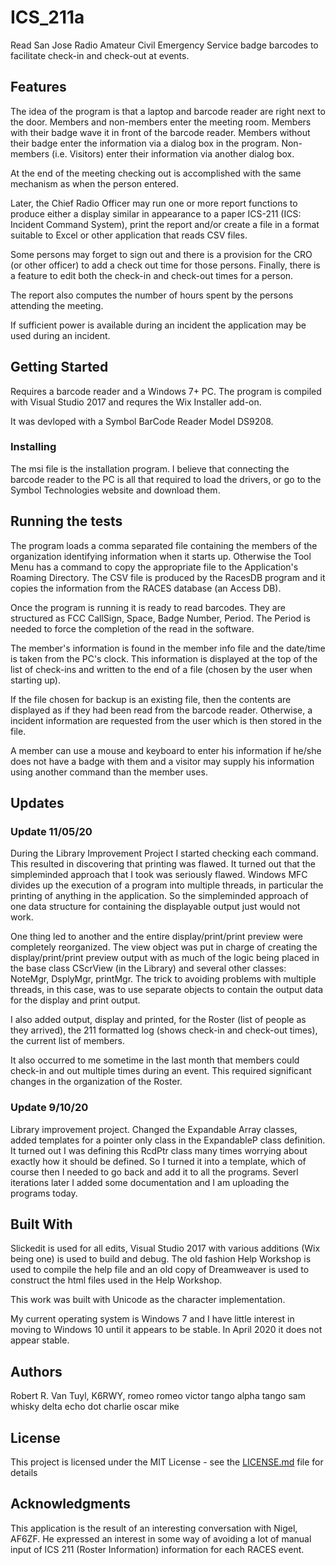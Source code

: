 # ICS_211a

Read San Jose Radio Amateur Civil Emergency Service badge barcodes to facilitate check-in and check-out
at events.

## Features

The idea of the program is that a laptop and barcode reader are right next to the door.  Members and
non-members enter the meeting room.  Members with their badge wave it in front of the barcode reader.
Members without their badge enter the information via a dialog box in the program.  Non-members (i.e.
Visitors) enter their information via another dialog box.

At the end of the meeting checking out is accomplished with the same mechanism as when the person entered.

Later, the Chief Radio Officer may run one or more report functions to produce either a display similar
in appearance to a paper ICS-211 (ICS: Incident Command System), print the report and/or create a file
in a format suitable to Excel or other application that reads CSV files.

Some persons may forget to sign out and there is a provision for the CRO (or other officer) to add a
check out time for those persons.  Finally, there is a feature to edit both the check-in and check-out
times for a person.

The report also computes the number of hours spent by the persons attending the meeting.

If sufficient power is available during an incident the application may be used during an incident.

## Getting Started

Requires a barcode reader and a Windows 7+ PC.  The program is compiled with Visual Studio 2017 and
requres the Wix Installer add-on.

It was devloped with a Symbol BarCode Reader Model DS9208.

### Installing

The msi file is the installation program.  I believe that connecting the barcode reader to the PC is
all that required to load the drivers, or go to the Symbol Technologies website and download them.

## Running the tests

The program loads a comma separated file containing the members of the organization identifying
information when it starts up.  Otherwise the Tool Menu has a command to copy the appropriate file to
the Application's Roaming Directory.  The CSV file is produced by the RacesDB program and it copies the
information from the RACES database (an Access DB).

Once the program is running it is ready to read barcodes.  They are structured as FCC CallSign, Space,
Badge Number, Period.  The Period is needed to force the completion of the read in the software.

The member's information is found in the member info file and the date/time is taken from the PC's clock.
This information is displayed at the top of the list of check-ins and written to the end of a file
(chosen by the user when starting up).

If the file chosen for backup is an existing file, then the contents are displayed as if they had been
read from the barcode reader.  Otherwise, a incident information are requested from the user which is then
stored in the file.

A member can use a mouse and keyboard to enter his information if he/she does not have a badge with them
and a visitor may supply his information using another command than the member uses.


## Updates

### Update 11/05/20

During the Library Improvement Project I started checking each command.  This resulted in discovering
that printing was flawed.  It turned out that the simpleminded approach that I took was seriously flawed.
Windows MFC divides up the execution of a program into multiple threads, in particular the printing of
anything in the application.  So the simpleminded approach of one data structure for containing the
displayable output just would not work.

One thing led to another and the entire display/print/print preview were completely reorganized.  The
view object was put in charge of creating the display/print/print preview output with as much of the logic
being placed in the base class CScrView (in the Library) and several other classes: NoteMgr, DsplyMgr,
printMgr.  The trick to avoiding problems with multiple threads, in this case, was to use separate objects
to contain the output data for the display and print output.

I also added output, display and printed, for the Roster (list of people as they arrived), the 211
formatted log (shows check-in and check-out times), the current list of members.

It also occurred to me sometime in the last month that members could check-in and out multiple times
during an event.  This required significant changes in the organization of the Roster.

### Update 9/10/20
Library improvement project.  Changed the Expandable Array classes, added templates for a pointer only
class in the ExpandableP class definition.  It turned out I was defining this RcdPtr class many times
worrying about exactly how it should be defined.  So I turned it into a template, which of course then
I needed to go back and add it to all the programs.  Severl iterations later I added some documentation
and I am uploading the programs today.

## Built With

Slickedit is used for all edits, Visual Studio 2017 with various additions (Wix being one) is used to
build and debug.  The old fashion Help Workshop is used to compile the help file and an old copy of
Dreamweaver is used to construct the html files used in the Help Workshop.

This work was built with Unicode as the character implementation.

My current operating system is Windows 7 and I have little interest in moving to Windows 10 until it
appears to be stable.  In April 2020 it does not appear stable.

## Authors

Robert R. Van Tuyl, K6RWY, romeo romeo victor tango alpha tango sam whisky delta echo dot charlie oscar mike

## License

This project is licensed under the MIT License - see the [LICENSE.md](LICENSE.md) file for details

## Acknowledgments

This application is the result of an interesting conversation with Nigel, AF6ZF.  He expressed an
interest in some way of avoiding a lot of manual input of ICS 211 (Roster Information) information for
each RACES event.

